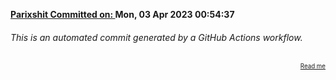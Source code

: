 **[Parixshit Committed on: ](https://github.com/Parixshit/AutoCommit/commit/e3f1ea01155653ac90e27a0d31e13123d2d8306a) Mon, 03 Apr 2023 00:54:37** <!-- 2a04f5cb7c96fcadcc8318286c949b33bf99196e -->

###### This is an automated commit generated by a GitHub Actions workflow.

<div align="right"><sub><sup><a href="https://github.com/Parixshit/AutoCommit.git">Read me</a></sup></sub></div>

